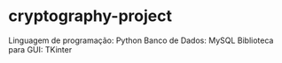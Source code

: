 # cryptography-project

Linguagem de programação: Python
Banco de Dados: MySQL
Biblioteca para GUI: TKinter